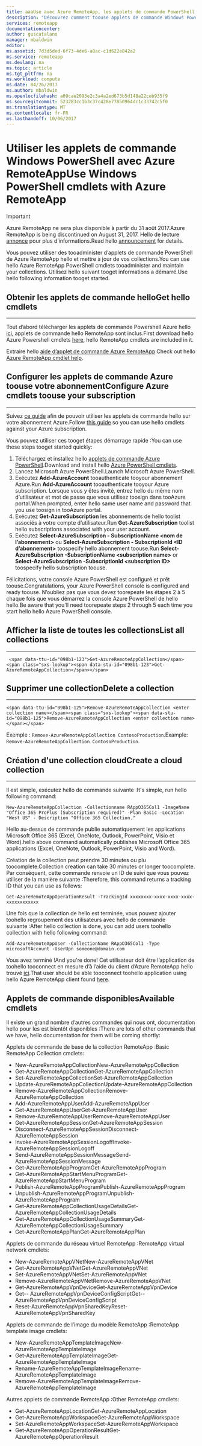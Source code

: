 ```yaml
---
title: aaaUse avec Azure RemoteApp, les applets de commande PowerShell | Documents Microsoft
description: "Découvrez comment toouse applets de commande Windows PowerShell dans Azure RemoteApp."
services: remoteapp
documentationcenter: 
author: guscatalano
manager: mbaldwin
editor: 
ms.assetid: 7d3d5ded-6f73-4de6-a8ac-c1d622e842a2
ms.service: remoteapp
ms.devlang: na
ms.topic: article
ms.tgt_pltfrm: na
ms.workload: compute
ms.date: 04/26/2017
ms.author: mbaldwin
ms.openlocfilehash: a09cae2093e2c3a4a2ed673b5d148a22ceb935f9
ms.sourcegitcommit: 523283cc1b3c37c428e77850964dc1c33742c5f0
ms.translationtype: MT
ms.contentlocale: fr-FR
ms.lasthandoff: 10/06/2017
---
```

# <a name="use-windows-powershell-cmdlets-with-azure-remoteapp"></a><span data-ttu-id="098b1-103">Utiliser les applets de commande Windows PowerShell avec Azure RemoteApp</span><span class="sxs-lookup"><span data-stu-id="098b1-103">Use Windows PowerShell cmdlets with Azure RemoteApp</span></span>
> [!IMPORTANT]
> <span data-ttu-id="098b1-104">Azure RemoteApp ne sera plus disponible à partir du 31 août 2017.</span><span class="sxs-lookup"><span data-stu-id="098b1-104">Azure RemoteApp is being discontinued on August 31, 2017.</span></span> <span data-ttu-id="098b1-105">Hello de lecture [annonce](https://go.microsoft.com/fwlink/?linkid=821148) pour plus d’informations.</span><span class="sxs-lookup"><span data-stu-id="098b1-105">Read hello [announcement](https://go.microsoft.com/fwlink/?linkid=821148) for details.</span></span>
> 
> 

 <span data-ttu-id="098b1-106">Vous pouvez utiliser des tooadminister d’applets de commande PowerShell de Azure RemoteApp hello et mettre à jour de vos collections.</span><span class="sxs-lookup"><span data-stu-id="098b1-106">You can use hello Azure RemoteApp PowerShell cmdlets tooadminister and maintain your collections.</span></span> <span data-ttu-id="098b1-107">Utilisez hello suivant tooget informations a démarré.</span><span class="sxs-lookup"><span data-stu-id="098b1-107">Use hello following information tooget started.</span></span>

## <a name="get-hello-cmdlets"></a><span data-ttu-id="098b1-108">Obtenir les applets de commande hello</span><span class="sxs-lookup"><span data-stu-id="098b1-108">Get hello cmdlets</span></span>
- - -
<span data-ttu-id="098b1-109">Tout d’abord télécharger les applets de commande Powershell Azure hello [ici](http://go.microsoft.com/?linkid=9811175), applets de commande hello RemoteApp sont inclus.</span><span class="sxs-lookup"><span data-stu-id="098b1-109">First download hello Azure Powershell cmdlets [here](http://go.microsoft.com/?linkid=9811175), hello RemoteApp cmdlets are included in it.</span></span> 

<span data-ttu-id="098b1-110">Extraire hello [aide d’applet de commande Azure RemoteApp](/powershell/module/azure?view=azuresmps-3.7.0).</span><span class="sxs-lookup"><span data-stu-id="098b1-110">Check out hello [Azure RemoteApp cmdlet help](/powershell/module/azure?view=azuresmps-3.7.0).</span></span>

## <a name="configure-azure-cmdlets-toouse-your-subscription"></a><span data-ttu-id="098b1-111">Configurer les applets de commande Azure toouse votre abonnement</span><span class="sxs-lookup"><span data-stu-id="098b1-111">Configure Azure cmdlets toouse your subscription</span></span>
- - -
<span data-ttu-id="098b1-112">Suivez [ce guide](/powershell/azure/overview) afin de pouvoir utiliser les applets de commande hello sur votre abonnement Azure.</span><span class="sxs-lookup"><span data-stu-id="098b1-112">Follow [this guide](/powershell/azure/overview) so you can use hello cmdlets against your Azure subscription.</span></span>

<span data-ttu-id="098b1-113">Vous pouvez utiliser ces tooget étapes démarrage rapide :</span><span class="sxs-lookup"><span data-stu-id="098b1-113">You can use these steps tooget started quickly:</span></span>

1. <span data-ttu-id="098b1-114">Téléchargez et installez hello [applets de commande Azure PowerShell](http://go.microsoft.com/?linkid=9811175).</span><span class="sxs-lookup"><span data-stu-id="098b1-114">Download and install hello [Azure PowerShell cmdlets](http://go.microsoft.com/?linkid=9811175).</span></span>
2. <span data-ttu-id="098b1-115">Lancez Microsoft Azure PowerShell.</span><span class="sxs-lookup"><span data-stu-id="098b1-115">Launch Microsoft Azure PowerShell.</span></span>
3. <span data-ttu-id="098b1-116">Exécutez **Add-AzureAccount** tooauthenticate tooyour abonnement Azure.</span><span class="sxs-lookup"><span data-stu-id="098b1-116">Run **Add-AzureAccount** tooauthenticate tooyour Azure subscription.</span></span> <span data-ttu-id="098b1-117">Lorsque vous y êtes invité, entrez hello du même nom d’utilisateur et mot de passe que vous utilisez toosign dans tooAzure portal.</span><span class="sxs-lookup"><span data-stu-id="098b1-117">When prompted, enter hello same user name and password that you use toosign in tooAzure portal.</span></span>  
4. <span data-ttu-id="098b1-118">Exécutez **Get-AzureSubscription** les abonnements de hello toolist associés à votre compte d’utilisateur.</span><span class="sxs-lookup"><span data-stu-id="098b1-118">Run **Get-AzureSubscription** toolist hello subscriptions associated with your user account.</span></span> 
5. <span data-ttu-id="098b1-119">Exécutez **Select-AzureSubscription - SubscriptionName &lt;nom de l’abonnement&gt;**  ou **Select-AzureSubscription - SubscriptionId &lt;ID d’abonnement&gt;**  toospecify hello abonnement toouse.</span><span class="sxs-lookup"><span data-stu-id="098b1-119">Run **Select-AzureSubscription -SubscriptionName &lt;subscription name&gt;** or **Select-AzureSubscription -SubscriptionId &lt;subscription ID&gt;** toospecify hello subscription toouse.</span></span>

<span data-ttu-id="098b1-120">Félicitations, votre console Azure PowerShell est configuré et prêt toouse.</span><span class="sxs-lookup"><span data-stu-id="098b1-120">Congratulations, your Azure PowerShell console is configured and ready toouse.</span></span> <span data-ttu-id="098b1-121">N’oubliez pas que vous devez toorepeate les étapes 2 à 5 chaque fois que vous démarrez la console Azure PowerShell de hello hello.</span><span class="sxs-lookup"><span data-stu-id="098b1-121">Be aware that you'll need toorepeate steps 2 through 5 each time you start hello hello Azure PowerShell console.</span></span>  


## <a name="list-all-collections"></a><span data-ttu-id="098b1-122">Afficher la liste de toutes les collections</span><span class="sxs-lookup"><span data-stu-id="098b1-122">List all collections</span></span>
- - -
     <span data-ttu-id="098b1-123">Get-AzureRemoteAppCollection</span><span class="sxs-lookup"><span data-stu-id="098b1-123">Get-AzureRemoteAppCollection</span></span>

## <a name="delete-a-collection"></a><span data-ttu-id="098b1-124">Supprimer une collection</span><span class="sxs-lookup"><span data-stu-id="098b1-124">Delete a collection</span></span>
- - -
    <span data-ttu-id="098b1-125">Remove-AzureRemoteAppCollection <enter collection name></span><span class="sxs-lookup"><span data-stu-id="098b1-125">Remove-AzureRemoteAppCollection <enter collection name></span></span>

<span data-ttu-id="098b1-126">Exemple : `Remove-AzureRemoteAppCollection ContosoProduction`.</span><span class="sxs-lookup"><span data-stu-id="098b1-126">Example:  `Remove-AzureRemoteAppCollection ContosoProduction`.</span></span>

## <a name="create-a-cloud-collection"></a><span data-ttu-id="098b1-127">Création d'une collection cloud</span><span class="sxs-lookup"><span data-stu-id="098b1-127">Create a cloud collection</span></span>
- - -
<span data-ttu-id="098b1-128">Il est simple, exécutez hello de commande suivante :</span><span class="sxs-lookup"><span data-stu-id="098b1-128">It's simple, run hello following command:</span></span>

    New-AzureRemoteAppCollection -Collectionname RAppO365Col1 -ImageName "Office 365 ProPlus (Subscription required)" -Plan Basic -Location "West US" - Description "Office 365 Collection."

<span data-ttu-id="098b1-129">Hello au-dessus de commande publie automatiquement les applications Microsoft Office 365 (Excel, OneNote, Outlook, PowerPoint, Visio et Word).</span><span class="sxs-lookup"><span data-stu-id="098b1-129">hello above command automatically publishes Microsoft Office 365 applications (Excel, OneNote, Outlook, PowerPoint, Visio and Word).</span></span>

<span data-ttu-id="098b1-130">Création de la collection peut prendre 30 minutes ou plu toocomplete.</span><span class="sxs-lookup"><span data-stu-id="098b1-130">Collection creation can take 30 minutes or longer toocomplete.</span></span> <span data-ttu-id="098b1-131">Par conséquent, cette commande renvoie un ID de suivi que vous pouvez utiliser de la manière suivante :</span><span class="sxs-lookup"><span data-stu-id="098b1-131">Therefore, this command returns a tracking ID that you can use as follows:</span></span>

    Get-AzureRemoteAppOperationResult -TrackingId xxxxxxxx-xxxx-xxxx-xxxx-xxxxxxxxxxxx

<span data-ttu-id="098b1-132">Une fois que la collection de hello est terminée, vous pouvez ajouter toohello regroupement des utilisateurs avec hello de commande suivante :</span><span class="sxs-lookup"><span data-stu-id="098b1-132">After hello collection is done, you can add users toohello collection with hello following command:</span></span>

    Add-AzureRemoteAppUser -CollectionName RAppO365Col1 -Type microsoftAccount -UserUpn someone@domain.com

<span data-ttu-id="098b1-133">Vous avez terminé !</span><span class="sxs-lookup"><span data-stu-id="098b1-133">And you're done!</span></span> <span data-ttu-id="098b1-134">Cet utilisateur doit être l’application de toohello tooconnect en mesure d’à l’aide du client d’Azure RemoteApp hello trouvé [ici](https://www.remoteapp.windowsazure.com/).</span><span class="sxs-lookup"><span data-stu-id="098b1-134">That user should be able tooconnect toohello application using hello Azure RemoteApp client found [here](https://www.remoteapp.windowsazure.com/).</span></span>

## <a name="available-cmdlets"></a><span data-ttu-id="098b1-135">Applets de commande disponibles</span><span class="sxs-lookup"><span data-stu-id="098b1-135">Available cmdlets</span></span>
<span data-ttu-id="098b1-136">Il existe un grand nombre d’autres commandes qui nous ont, documentation hello pour les est bientôt disponibles :</span><span class="sxs-lookup"><span data-stu-id="098b1-136">There are lots of other commands that we have, hello documentation for them will be coming shortly:</span></span>

<span data-ttu-id="098b1-137">Applets de commande de base de la collection RemoteApp :</span><span class="sxs-lookup"><span data-stu-id="098b1-137">Basic RemoteApp Collection cmdlets:</span></span> 

* <span data-ttu-id="098b1-138">New-AzureRemoteAppCollection</span><span class="sxs-lookup"><span data-stu-id="098b1-138">New-AzureRemoteAppCollection</span></span>
* <span data-ttu-id="098b1-139">Get-AzureRemoteAppCollection</span><span class="sxs-lookup"><span data-stu-id="098b1-139">Get-AzureRemoteAppCollection</span></span>
* <span data-ttu-id="098b1-140">Set-AzureRemoteAppCollection</span><span class="sxs-lookup"><span data-stu-id="098b1-140">Set-AzureRemoteAppCollection</span></span>
* <span data-ttu-id="098b1-141">Update-AzureRemoteAppCollection</span><span class="sxs-lookup"><span data-stu-id="098b1-141">Update-AzureRemoteAppCollection</span></span>
* <span data-ttu-id="098b1-142">Remove-AzureRemoteAppCollection</span><span class="sxs-lookup"><span data-stu-id="098b1-142">Remove-AzureRemoteAppCollection</span></span>
* <span data-ttu-id="098b1-143">Add-AzureRemoteAppUser</span><span class="sxs-lookup"><span data-stu-id="098b1-143">Add-AzureRemoteAppUser</span></span>
* <span data-ttu-id="098b1-144">Get-AzureRemoteAppUser</span><span class="sxs-lookup"><span data-stu-id="098b1-144">Get-AzureRemoteAppUser</span></span>
* <span data-ttu-id="098b1-145">Remove-AzureRemoteAppUser</span><span class="sxs-lookup"><span data-stu-id="098b1-145">Remove-AzureRemoteAppUser</span></span>
* <span data-ttu-id="098b1-146">Get-AzureRemoteAppSession</span><span class="sxs-lookup"><span data-stu-id="098b1-146">Get-AzureRemoteAppSession</span></span>
* <span data-ttu-id="098b1-147">Disconnect-AzureRemoteAppSession</span><span class="sxs-lookup"><span data-stu-id="098b1-147">Disconnect-AzureRemoteAppSession</span></span>
* <span data-ttu-id="098b1-148">Invoke-AzureRemoteAppSessionLogoff</span><span class="sxs-lookup"><span data-stu-id="098b1-148">Invoke-AzureRemoteAppSessionLogoff</span></span>
* <span data-ttu-id="098b1-149">Send-AzureRemoteAppSessionMessage</span><span class="sxs-lookup"><span data-stu-id="098b1-149">Send-AzureRemoteAppSessionMessage</span></span>
* <span data-ttu-id="098b1-150">Get-AzureRemoteAppProgram</span><span class="sxs-lookup"><span data-stu-id="098b1-150">Get-AzureRemoteAppProgram</span></span>
* <span data-ttu-id="098b1-151">Get-AzureRemoteAppStartMenuProgram</span><span class="sxs-lookup"><span data-stu-id="098b1-151">Get-AzureRemoteAppStartMenuProgram</span></span>
* <span data-ttu-id="098b1-152">Publish-AzureRemoteAppProgram</span><span class="sxs-lookup"><span data-stu-id="098b1-152">Publish-AzureRemoteAppProgram</span></span>
* <span data-ttu-id="098b1-153">Unpublish-AzureRemoteAppProgram</span><span class="sxs-lookup"><span data-stu-id="098b1-153">Unpublish-AzureRemoteAppProgram</span></span>
* <span data-ttu-id="098b1-154">Get-AzureRemoteAppCollectionUsageDetails</span><span class="sxs-lookup"><span data-stu-id="098b1-154">Get-AzureRemoteAppCollectionUsageDetails</span></span>
* <span data-ttu-id="098b1-155">Get-AzureRemoteAppCollectionUsageSummary</span><span class="sxs-lookup"><span data-stu-id="098b1-155">Get-AzureRemoteAppCollectionUsageSummary</span></span>
* <span data-ttu-id="098b1-156">Get-AzureRemoteAppPlan</span><span class="sxs-lookup"><span data-stu-id="098b1-156">Get-AzureRemoteAppPlan</span></span>

<span data-ttu-id="098b1-157">Applets de commande du réseau virtuel RemoteApp :</span><span class="sxs-lookup"><span data-stu-id="098b1-157">RemoteApp virtual network cmdlets:</span></span>

* <span data-ttu-id="098b1-158">New-AzureRemoteAppVNet</span><span class="sxs-lookup"><span data-stu-id="098b1-158">New-AzureRemoteAppVNet</span></span>
* <span data-ttu-id="098b1-159">Get-AzureRemoteAppVNet</span><span class="sxs-lookup"><span data-stu-id="098b1-159">Get-AzureRemoteAppVNet</span></span>
* <span data-ttu-id="098b1-160">Set-AzureRemoteAppVNet</span><span class="sxs-lookup"><span data-stu-id="098b1-160">Set-AzureRemoteAppVNet</span></span>
* <span data-ttu-id="098b1-161">Remove-AzureRemoteAppVNet</span><span class="sxs-lookup"><span data-stu-id="098b1-161">Remove-AzureRemoteAppVNet</span></span>
* <span data-ttu-id="098b1-162">Get-AzureRemoteAppVpnDevice</span><span class="sxs-lookup"><span data-stu-id="098b1-162">Get-AzureRemoteAppVpnDevice</span></span>
* <span data-ttu-id="098b1-163">Get-- AzureRemoteAppVpnDeviceConfigScript</span><span class="sxs-lookup"><span data-stu-id="098b1-163">Get-- AzureRemoteAppVpnDeviceConfigScript</span></span>
* <span data-ttu-id="098b1-164">Reset-AzureRemoteAppVpnSharedKey</span><span class="sxs-lookup"><span data-stu-id="098b1-164">Reset-AzureRemoteAppVpnSharedKey</span></span>

<span data-ttu-id="098b1-165">Applets de commande de l’image du modèle RemoteApp :</span><span class="sxs-lookup"><span data-stu-id="098b1-165">RemoteApp template image cmdlets:</span></span>

* <span data-ttu-id="098b1-166">New-AzureRemoteAppTemplateImage</span><span class="sxs-lookup"><span data-stu-id="098b1-166">New-AzureRemoteAppTemplateImage</span></span>
* <span data-ttu-id="098b1-167">Get-AzureRemoteAppTemplateImage</span><span class="sxs-lookup"><span data-stu-id="098b1-167">Get-AzureRemoteAppTemplateImage</span></span>
* <span data-ttu-id="098b1-168">Rename-AzureRemoteAppTemplateImage</span><span class="sxs-lookup"><span data-stu-id="098b1-168">Rename-AzureRemoteAppTemplateImage</span></span>
* <span data-ttu-id="098b1-169">Remove-AzureRemoteAppTemplateImage</span><span class="sxs-lookup"><span data-stu-id="098b1-169">Remove-AzureRemoteAppTemplateImage</span></span>

<span data-ttu-id="098b1-170">Autres applets de commande RemoteApp :</span><span class="sxs-lookup"><span data-stu-id="098b1-170">Other RemoteApp cmdlets:</span></span>

* <span data-ttu-id="098b1-171">Get-AzureRemoteAppLocation</span><span class="sxs-lookup"><span data-stu-id="098b1-171">Get-AzureRemoteAppLocation</span></span>
* <span data-ttu-id="098b1-172">Get-AzureRemoteAppWorkspace</span><span class="sxs-lookup"><span data-stu-id="098b1-172">Get-AzureRemoteAppWorkspace</span></span>
* <span data-ttu-id="098b1-173">Set-AzureRemoteAppWorkspace</span><span class="sxs-lookup"><span data-stu-id="098b1-173">Set-AzureRemoteAppWorkspace</span></span>
* <span data-ttu-id="098b1-174">Get-AzureRemoteAppOperationResult</span><span class="sxs-lookup"><span data-stu-id="098b1-174">Get-AzureRemoteAppOperationResult</span></span>

